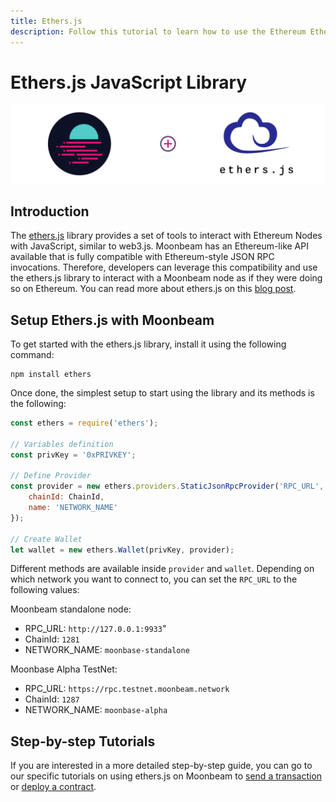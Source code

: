 ```yaml
---
title: Ethers.js
description: Follow this tutorial to learn how to use the Ethereum EtherJS Library to deploy Solidity smart contracts to Moonbeam.
---
```

# Ethers.js JavaScript Library

![Intro diagram](/images/integrations/integrations-ethersjs-banner.png)

## Introduction

The [ethers.js](https://docs.ethers.io/) library provides a set of tools to interact with Ethereum Nodes with JavaScript, similar to web3.js. Moonbeam has an Ethereum-like API available that is fully compatible with Ethereum-style JSON RPC invocations. Therefore, developers can leverage this compatibility and use the ethers.js library to interact with a Moonbeam node as if they were doing so on Ethereum. You can read more about ethers.js on this [blog post](https://medium.com/l4-media/announcing-ethers-js-a-web3-alternative-6f134fdd06f3).

## Setup Ethers.js with Moonbeam

To get started with the ethers.js library, install it using the following command:

```
npm install ethers
```

Once done, the simplest setup to start using the library and its methods is the following:

```js
const ethers = require('ethers');

// Variables definition
const privKey = '0xPRIVKEY';

// Define Provider
const provider = new ethers.providers.StaticJsonRpcProvider('RPC_URL', {
    chainId: ChainId,
    name: 'NETWORK_NAME'
});

// Create Wallet
let wallet = new ethers.Wallet(privKey, provider);
```

Different methods are available inside `provider` and `wallet`. Depending on which network you want to connect to, you can set the `RPC_URL` to the following values:

Moonbeam standalone node: 
 - RPC_URL: `http://127.0.0.1:9933`"
 - ChainId: `1281`
 - NETWORK_NAME: `moonbase-standalone`
 
Moonbase Alpha TestNet: 
 - RPC_URL: `https://rpc.testnet.moonbeam.network`
 - ChainId: `1287`
 - NETWORK_NAME: `moonbase-alpha`

## Step-by-step Tutorials

If you are interested in a more detailed step-by-step guide, you can go to our specific tutorials on using ethers.js on Moonbeam to [send a transaction](/getting-started/local-node/send-transaction/) or [deploy a contract](/getting-started/local-node/deploy-contract/).
